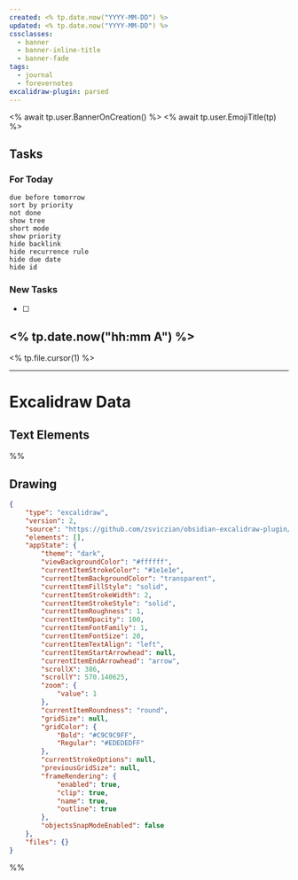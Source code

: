 ```yaml
---
created: <% tp.date.now("YYYY-MM-DD") %>
updated: <% tp.date.now("YYYY-MM-DD") %>
cssclasses:
  - banner
  - banner-inline-title
  - banner-fade
tags:
  - journal
  - forevernotes
excalidraw-plugin: parsed
---
```


<% await tp.user.BannerOnCreation() %>
<% await tp.user.EmojiTitle(tp) %>

## Tasks
### For Today
```tasks
due before tomorrow
sort by priority
not done
show tree
short mode
show priority
hide backlink
hide recurrence rule
hide due date
hide id
```
### New Tasks
- [ ] 

## <% tp.date.now("hh:mm A") %>
<% tp.file.cursor(1) %>

---
# Excalidraw Data
## Text Elements
%%
## Drawing
```json
{
	"type": "excalidraw",
	"version": 2,
	"source": "https://github.com/zsviczian/obsidian-excalidraw-plugin/releases/tag/2.2.9",
	"elements": [],
	"appState": {
		"theme": "dark",
		"viewBackgroundColor": "#ffffff",
		"currentItemStrokeColor": "#1e1e1e",
		"currentItemBackgroundColor": "transparent",
		"currentItemFillStyle": "solid",
		"currentItemStrokeWidth": 2,
		"currentItemStrokeStyle": "solid",
		"currentItemRoughness": 1,
		"currentItemOpacity": 100,
		"currentItemFontFamily": 1,
		"currentItemFontSize": 20,
		"currentItemTextAlign": "left",
		"currentItemStartArrowhead": null,
		"currentItemEndArrowhead": "arrow",
		"scrollX": 386,
		"scrollY": 570.140625,
		"zoom": {
			"value": 1
		},
		"currentItemRoundness": "round",
		"gridSize": null,
		"gridColor": {
			"Bold": "#C9C9C9FF",
			"Regular": "#EDEDEDFF"
		},
		"currentStrokeOptions": null,
		"previousGridSize": null,
		"frameRendering": {
			"enabled": true,
			"clip": true,
			"name": true,
			"outline": true
		},
		"objectsSnapModeEnabled": false
	},
	"files": {}
}
```
%%